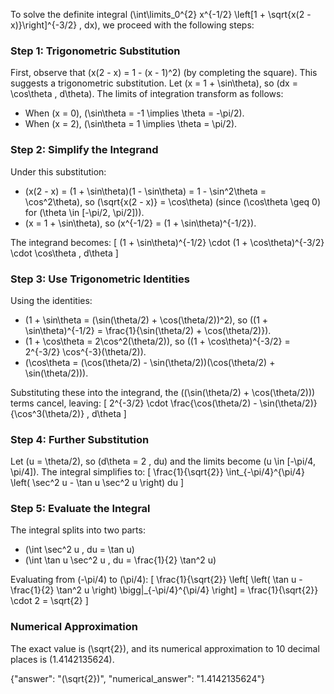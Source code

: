 
To solve the definite integral \(\int\limits_0^{2} x^{-1/2} \left[1 + \sqrt{x(2 - x)}\right]^{-3/2} \, dx\), we proceed with the following steps:

### Step 1: Trigonometric Substitution
First, observe that \(x(2 - x) = 1 - (x - 1)^2\) (by completing the square). This suggests a trigonometric substitution. Let \(x = 1 + \sin\theta\), so \(dx = \cos\theta \, d\theta\). The limits of integration transform as follows:
- When \(x = 0\), \(\sin\theta = -1 \implies \theta = -\pi/2\).
- When \(x = 2\), \(\sin\theta = 1 \implies \theta = \pi/2\).

### Step 2: Simplify the Integrand
Under this substitution:
- \(x(2 - x) = (1 + \sin\theta)(1 - \sin\theta) = 1 - \sin^2\theta = \cos^2\theta\), so \(\sqrt{x(2 - x)} = \cos\theta\) (since \(\cos\theta \geq 0\) for \(\theta \in [-\pi/2, \pi/2]\)).
- \(x = 1 + \sin\theta\), so \(x^{-1/2} = (1 + \sin\theta)^{-1/2}\).

The integrand becomes:
\[
(1 + \sin\theta)^{-1/2} \cdot (1 + \cos\theta)^{-3/2} \cdot \cos\theta \, d\theta
\]

### Step 3: Use Trigonometric Identities
Using the identities:
- \(1 + \sin\theta = (\sin(\theta/2) + \cos(\theta/2))^2\), so \((1 + \sin\theta)^{-1/2} = \frac{1}{\sin(\theta/2) + \cos(\theta/2)}\).
- \(1 + \cos\theta = 2\cos^2(\theta/2)\), so \((1 + \cos\theta)^{-3/2} = 2^{-3/2} \cos^{-3}(\theta/2)\).
- \(\cos\theta = (\cos(\theta/2) - \sin(\theta/2))(\cos(\theta/2) + \sin(\theta/2))\).

Substituting these into the integrand, the \((\sin(\theta/2) + \cos(\theta/2))\) terms cancel, leaving:
\[
2^{-3/2} \cdot \frac{\cos(\theta/2) - \sin(\theta/2)}{\cos^3(\theta/2)} \, d\theta
\]

### Step 4: Further Substitution
Let \(u = \theta/2\), so \(d\theta = 2 \, du\) and the limits become \(u \in [-\pi/4, \pi/4]\). The integral simplifies to:
\[
\frac{1}{\sqrt{2}} \int_{-\pi/4}^{\pi/4} \left( \sec^2 u - \tan u \sec^2 u \right) du
\]

### Step 5: Evaluate the Integral
The integral splits into two parts:
- \(\int \sec^2 u \, du = \tan u\)
- \(\int \tan u \sec^2 u \, du = \frac{1}{2} \tan^2 u\)

Evaluating from \(-\pi/4\) to \(\pi/4\):
\[
\frac{1}{\sqrt{2}} \left[ \left( \tan u - \frac{1}{2} \tan^2 u \right) \bigg|_{-\pi/4}^{\pi/4} \right] = \frac{1}{\sqrt{2}} \cdot 2 = \sqrt{2}
\]

### Numerical Approximation
The exact value is \(\sqrt{2}\), and its numerical approximation to 10 decimal places is \(1.4142135624\).

{"answer": "\(\sqrt{2}\)", "numerical_answer": "1.4142135624"}